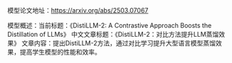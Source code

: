 模型论文地址：https://arxiv.org/abs/2503.07067

模型概述：当前标题：《DistiLLM-2: A Contrastive Approach Boosts the Distillation of LLMs》
中文文章标题：《DistiLLM-2：对比方法提升LLM蒸馏效果》
文章内容：提出DistiLLM-2方法，通过对比学习提升大型语言模型蒸馏效果，提高学生模型的性能和效率。
